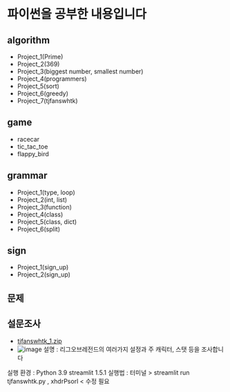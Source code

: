 파이썬을 공부한 내용입니다
=========================



algorithm
---------
- Project_1(Prime)
- Project_2(369)
- Project_3(biggest number, smallest number)
- Project_4(programmers)
- Project_5(sort)
- Project_6(greedy)
- Project_7(tjfanswhtk)


game
----
- racecar
- tic_tac_toe
- flappy_bird


grammar
-------
- Project_1(type, loop)
- Project_2(int, list)
- Project_3(function)
- Project_4(class)
- Project_5(class, dict)
- Project_6(split)


sign
----
- Project_1(sign_up)
- Project_2(sign_up)


문제
--

설문조사
--- 
- [tjfanswhtk_1.zip](https://github.com/ahffk333/HS_Project_python/files/8189578/tjfanswhtk_1.zip)
- ![image](https://user-images.githubusercontent.com/88918799/156861923-722db3ff-ad1c-46be-8298-ea7fa974df4e.png)
설명 : 리그오브레전드의 여러가지 설정과 주 캐릭터, 스탯 등을 조사합니다

실행 환경 : Python 3.9 streamlit 1.5.1
실행법 : 터미널 > streamlit run tjfanswhtk.py , xhdrPsorl < 수정 필요

